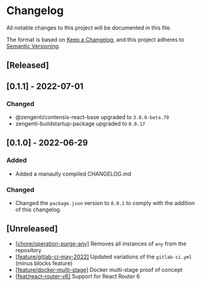 # Changelog

All notable changes to this project will be documented in this file.

The format is based on [Keep a Changelog](https://keepachangelog.com/en/1.0.0/),
and this project adheres to [Semantic Versioning](https://semver.org/spec/v2.0.0.html).

## [Released]

## [0.1.1] - 2022-07-01

### Changed

- @zengenti/contensis-react-base upgraded to `3.0.0-beta.70`
- zengenti-buildstartup-package upgraded to `0.0.17`

## [0.1.0] - 2022-06-29

### Added

- Added a manaully compiled CHANGELOG.md

### Changed

- Changed the `package.json` version to `0.0.1` to comply with the addition of this changelog.

## [Unreleased]

- [[chore/operation-purge-any]](https://gitlab.zengenti.com/starter-projects/react-starter/-/tree/chore/operation-purge-any) Removes all instances of `any` from the repository
- [[feature/gitlab-ci-may-2022]](https://gitlab.zengenti.com/starter-projects/react-starter/-/tree/feature/gitlab-ci-may-2022) Updated variations of the `gitlab-ci.yml` (minus blocks feature)
- [[feature/docker-multi-stage]](https://gitlab.zengenti.com/starter-projects/react-starter/-/tree/feature/docker-multi-stage) Docker multi-stage proof of concept
- [[feat/react-router-v6]](https://gitlab.zengenti.com/starter-projects/react-starter/-/tree/feat/react-router-v6) Support for React Router 6
